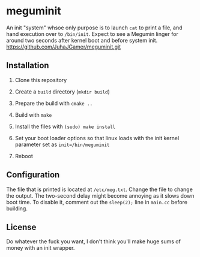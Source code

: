 # meguminit

An init "system" whsoe only purpose is to launch `cat` to print a file, and hand execution over to `/bin/init`.
Expect to see a Megumin linger for around two seconds after kernel boot and before system init.
https://github.com/JuhaJGamer/meguminit.git
## Installation

1. Clone this repository

2. Create a `build` directory (`mkdir build`)

3. Prepare the build with `cmake ..`

4. Build with `make`

5. Install the files with `(sudo) make install`

6. Set your boot loader options so that linux loads with the init kernel parameter set as `init=/bin/meguminit`

7. Reboot

## Configuration

The file that is printed is located at `/etc/meg.txt`. Change the file to change the output.
The two-second delay might become annoying as it slows down boot time. To disable it, comment out the `sleep(2);` line in `main.cc` before building.

## License

Do whatever the fuck you want, I don't think you'll make huge sums of money with an init wrapper.
